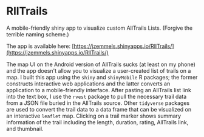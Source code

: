 # RllTrails
A mobile-friendly shiny app to visualize custom AllTrails Lists. (Forgive the terrible naming scheme.)

The app is available here: [https://jzemmels.shinyapps.io/RllTrails/](https://jzemmels.shinyapps.io/RllTrails/)

The map UI on the Android version of AllTrails sucks (at least on my phone) and the app doesn't allow you to visualize a user-created list of trails on a map.
I built this app using the `shiny` and `shinyMobile` R packages; the former constructs interactive web applications and the latter converts an application to a mobile-friendly interface.
After pasting an AllTrails list link into the text box, I use the `rvest` package to pull the necessary trail data from a JSON file buried in the AllTrails source.
Other `tidyverse` packages are used to convert the trail data to a data frame that can be visualized on an interactive `leaflet` map.
Clicking on a trail marker shows summary information of the trail including the length, duration, rating, AllTrails link, and thumbnail.

